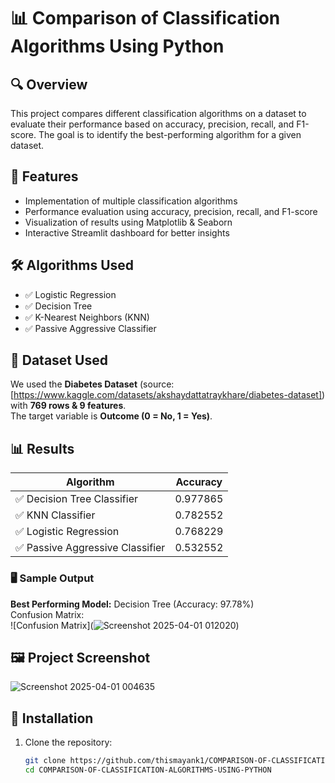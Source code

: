 # 📊 Comparison of Classification Algorithms Using Python  

## 🔍 Overview  
This project compares different classification algorithms on a dataset to evaluate their performance based on accuracy, precision, recall, and F1-score. The goal is to identify the best-performing algorithm for a given dataset.

## 🚀 Features  
- Implementation of multiple classification algorithms  
- Performance evaluation using accuracy, precision, recall, and F1-score  
- Visualization of results using Matplotlib & Seaborn  
- Interactive Streamlit dashboard for better insights  

## 🛠 Algorithms Used  
- ✅ Logistic Regression  
- ✅ Decision Tree  
- ✅ K-Nearest Neighbors (KNN)  
- ✅ Passive Aggressive Classifier

## 📂 Dataset Used 
We used the **Diabetes Dataset** (source: [https://www.kaggle.com/datasets/akshaydattatraykhare/diabetes-dataset]) with **769 rows & 9 features**.  
The target variable is **Outcome (0 = No, 1 = Yes)**.  



## 📊 Results  
| Algorithm                     | Accuracy  |
|--------------------------------|-----------|
| ✅ Decision Tree Classifier   | 0.977865  |
| ✅ KNN Classifier            | 0.782552  |
| ✅ Logistic Regression       | 0.768229  |
| ✅ Passive Aggressive Classifier | 0.532552  |

### 🖥 Sample Output  
**Best Performing Model:** Decision Tree (Accuracy: 97.78%)  
Confusion Matrix:  
![Confusion Matrix](![Screenshot 2025-04-01 012020](https://github.com/user-attachments/assets/1b465485-54d0-45cd-8ad3-478b06b49166))  
 

## 🖼️ Project Screenshot  
![Screenshot 2025-04-01 004635](https://github.com/user-attachments/assets/cc6f64da-f9c2-4df4-8a45-14193db3ce48)


## 📁 Installation  
1. Clone the repository:  
   ```bash
   git clone https://github.com/thismayank1/COMPARISON-OF-CLASSIFICATION-ALGORITHMS-USING-PYTHON.git
   cd COMPARISON-OF-CLASSIFICATION-ALGORITHMS-USING-PYTHON




